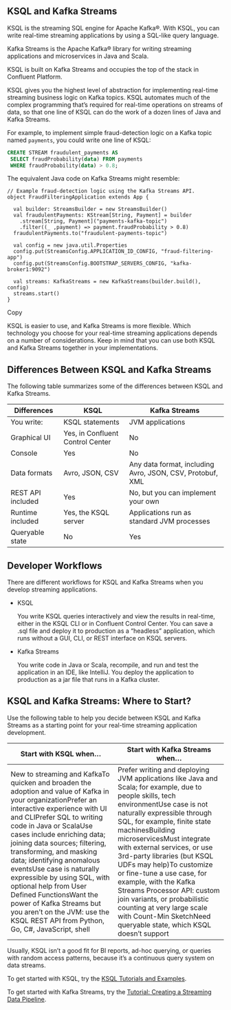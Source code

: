 ## KSQL and Kafka Streams



KSQL is the streaming SQL engine for Apache Kafka®. With KSQL, you can write real-time streaming applications by using a SQL-like query language.

Kafka Streams is the Apache Kafka® library for writing streaming applications and microservices in Java and Scala.

KSQL is built on Kafka Streams and occupies the top of the stack in Confluent Platform.





KSQL gives you the highest level of abstraction for implementing real-time streaming business logic on Kafka topics. KSQL automates much of the complex programming that’s required for real-time operations on streams of data, so that one line of KSQL can do the work of a dozen lines of Java and Kafka Streams.

For example, to implement simple fraud-detection logic on a Kafka topic named `payments`, you could write one line of KSQL:

```sql
CREATE STREAM fraudulent_payments AS
 SELECT fraudProbability(data) FROM payments
 WHERE fraudProbability(data) > 0.8;
```



The equivalent Java code on Kafka Streams might resemble:

```
// Example fraud-detection logic using the Kafka Streams API.
object FraudFilteringApplication extends App {

  val builder: StreamsBuilder = new StreamsBuilder()
  val fraudulentPayments: KStream[String, Payment] = builder
    .stream[String, Payment]("payments-kafka-topic")
    .filter((_ ,payment) => payment.fraudProbability > 0.8)
  fraudulentPayments.to("fraudulent-payments-topic")

  val config = new java.util.Properties
  config.put(StreamsConfig.APPLICATION_ID_CONFIG, "fraud-filtering-app")
  config.put(StreamsConfig.BOOTSTRAP_SERVERS_CONFIG, "kafka-broker1:9092")

  val streams: KafkaStreams = new KafkaStreams(builder.build(), config)
  streams.start()
}
```

Copy

KSQL is easier to use, and Kafka Streams is more flexible. Which technology you choose for your real-time streaming applications depends on a number of considerations. Keep in mind that you can use both KSQL and Kafka Streams together in your implementations.

## Differences Between KSQL and Kafka Streams

The following table summarizes some of the differences between KSQL and Kafka Streams.

| Differences       | KSQL                             | Kafka Streams                                             |
| ----------------- | -------------------------------- | --------------------------------------------------------- |
| You write:        | KSQL statements                  | JVM applications                                          |
| Graphical UI      | Yes, in Confluent Control Center | No                                                        |
| Console           | Yes                              | No                                                        |
| Data formats      | Avro, JSON, CSV                  | Any data format, including Avro, JSON, CSV, Protobuf, XML |
| REST API included | Yes                              | No, but you can implement your own                        |
| Runtime included  | Yes, the KSQL server             | Applications run as standard JVM processes                |
| Queryable state   | No                               | Yes                                                       |



## Developer Workflows

There are different workflows for KSQL and Kafka Streams when you develop streaming applications.

- KSQL

  You write KSQL queries interactively and view the results in real-time, either in the KSQL CLI or in Confluent Control Center. You can save a .sql file and deploy it to production as a “headless” application, which runs without a GUI, CLI, or REST interface on KSQL servers.

- Kafka Streams

  You write code in Java or Scala, recompile, and run and test the application in an IDE, like IntelliJ. You deploy the application to production as a jar file that runs in a Kafka cluster.

## KSQL and Kafka Streams: Where to Start?

Use the following table to help you decide between KSQL and Kafka Streams as a starting point for your real-time streaming application development.

| Start with KSQL when…                                        | Start with Kafka Streams when…                               |
| ------------------------------------------------------------ | ------------------------------------------------------------ |
| New to streaming and KafkaTo quicken and broaden the adoption and value of Kafka in your organizationPrefer an interactive experience with UI and CLIPrefer SQL to writing code in Java or ScalaUse cases include enriching data; joining data sources; filtering, transforming, and masking data; identifying anomalous eventsUse case is naturally expressible by using SQL, with optional help from User Defined FunctionsWant the power of Kafka Streams but you aren’t on the JVM: use the KSQL REST API from Python, Go, C#, JavaScript, shell | Prefer writing and deploying JVM applications like Java and Scala; for example, due to people skills, tech environmentUse case is not naturally expressible through SQL, for example, finite state machinesBuilding microservicesMust integrate with external services, or use 3rd-party libraries (but KSQL UDFs may help)To customize or fine-tune a use case, for example, with the Kafka Streams Processor API: custom join variants, or probabilistic counting at very large scale with Count-Min SketchNeed queryable state, which KSQL doesn’t support |



Usually, KSQL isn’t a good fit for BI reports, ad-hoc querying, or queries with random access patterns, because it’s a continuous query system on data streams.

To get started with KSQL, try the [KSQL Tutorials and Examples](https://docs.confluent.io/current/ksql/docs/tutorials/index.html#ksql-tutorials).

To get started with Kafka Streams, try the [Tutorial: Creating a Streaming Data Pipeline](https://docs.confluent.io/current/streams/quickstart.html#streams-quickstart).
